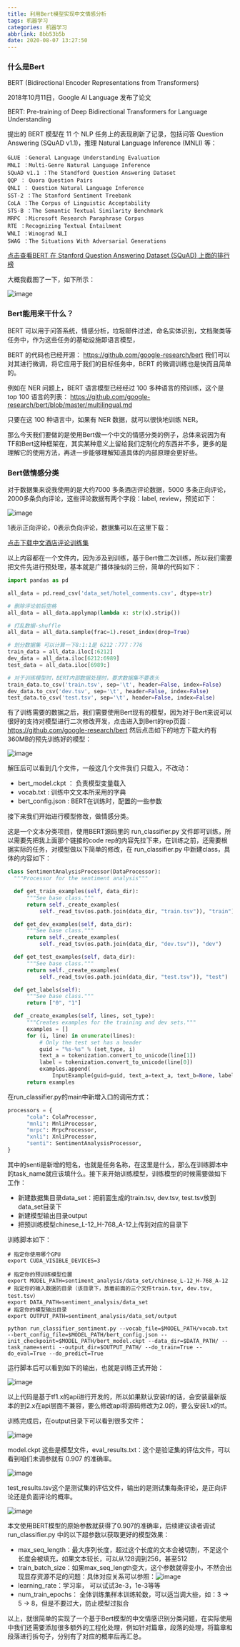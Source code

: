 ```yaml
---
title: 利用Bert模型实现中文情感分析
tags: 机器学习
categories: 机器学习
abbrlink: 8bb53b5b
date: 2020-08-07 13:27:50
---
```


### 什么是Bert

BERT (Bidirectional Encoder Representations from Transformers)

2018年10月11日，Google AI Language 发布了论文

BERT: Pre-training of Deep Bidirectional Transformers for Language Understanding

提出的 BERT 模型在 11 个 NLP 任务上的表现刷新了记录，包括问答 Question Answering (SQuAD v1.1)，推理 Natural Language Inference (MNLI) 等：

```shell
GLUE ：General Language Understanding Evaluation
MNLI ：Multi-Genre Natural Language Inference
SQuAD v1.1 ：The Standford Question Answering Dataset
QQP ： Quora Question Pairs 
QNLI ： Question Natural Language Inference
SST-2 ：The Stanford Sentiment Treebank
CoLA ：The Corpus of Linguistic Acceptability 
STS-B ：The Semantic Textual Similarity Benchmark
MRPC ：Microsoft Research Paraphrase Corpus
RTE ：Recognizing Textual Entailment 
WNLI ：Winograd NLI
SWAG ：The Situations With Adversarial Generations
```

[点击查看BERT 在 Stanford Question Answering Dataset (SQuAD) 上面的排行榜](https://rajpurkar.github.io/SQuAD-explorer/ "Bert排名")

大概我截图了一下，如下所示：

![image](b01.png)

### Bert能用来干什么？

BERT 可以用于问答系统，情感分析，垃圾邮件过滤，命名实体识别，文档聚类等任务中，作为这些任务的基础设施即语言模型，

BERT 的代码也已经开源：
https://github.com/google-research/bert
我们可以对其进行微调，将它应用于我们的目标任务中，BERT 的微调训练也是快而且简单的。

例如在 NER 问题上，BERT 语言模型已经经过 100 多种语言的预训练，这个是 top 100 语言的列表：
https://github.com/google-research/bert/blob/master/multilingual.md

只要在这 100 种语言中，如果有 NER 数据，就可以很快地训练 NER。

那么今天我们要做的是使用Bert做一个中文的情感分类的例子，总体来说因为有TF和Bert这种框架在，其实某种意义上留给我们定制化的东西并不多，更多的是理解它的使用方法，再进一步能够理解知道具体的内部原理会更好些。

### Bert做情感分类

对于数据集来说我使用的是大约7000 多条酒店评论数据，5000 多条正向评论，2000多条负向评论，这些评论数据有两个字段：label, review，预览如下：

![image](b02.png)

1表示正向评论，0表示负向评论，数据集可以在这里下载：

[点击下载中文酒店评论训练集](https://www.baifachuan.com/download/hotel_comments.csv "酒店训练集")

以上内容都在一个文件内，因为涉及到训练，基于Bert做二次训练，所以我们需要把文件先进行预处理，基本就是广播体操似的三份，简单的代码如下：

```python
import pandas as pd

all_data = pd.read_csv('data_set/hotel_comments.csv', dtype=str)

# 删除评论前后空格
all_data = all_data.applymap(lambda x: str(x).strip())

# 打乱数据-shuffle
all_data = all_data.sample(frac=1).reset_index(drop=True)

# 划分数据集 可以计算一下8:1:1是 6212：777：776
train_data = all_data.iloc[:6212]
dev_data = all_data.iloc[6212:6989]
test_data = all_data.iloc[6989:]

# 对于训练模型时，BERT内部数据处理时，要求数据集不要表头
train_data.to_csv('train.tsv', sep='\t', header=False, index=False)
dev_data.to_csv('dev.tsv', sep='\t', header=False, index=False)
test_data.to_csv('test.tsv', sep='\t', header=False, index=False)
```

有了训练需要的数据之后，我们需要使用Bert现有的模型，因为对于Bert来说可以很好的支持对模型进行二次修改开发，点击进入到Bert的rep页面：https://github.com/google-research/bert  然后点击如下的地方下载大约有360MB的预先训练好的模型：

![image](b03.jpg)

解压后可以看到几个文件，一般这几个文件我们 只载入，不改动：

* bert_model.ckpt ： 负责模型变量载入
* vocab.txt : 训练中文文本所采用的字典
* bert_config.json : BERT在训练时，配置的一些参数

接下来我们开始进行模型修改，做情感分类。

这是一个文本分类项目，使用BERT源码里的 run_classifier.py 文件即可训练，所以需要先把我上面那个链接的code rep的内容先拉下来，在训练之前，还需要根据实际的任务，对模型做以下简单的修改，在 run_classifier.py 中新建class，具体的内容如下：

```python
class SentimentAnalysisProcessor(DataProcessor):
  """Processor for the sentiment analysis"""

  def get_train_examples(self, data_dir):
      """See base class."""
      return self._create_examples(
          self._read_tsv(os.path.join(data_dir, "train.tsv")), "train")

  def get_dev_examples(self, data_dir):
      """See base class."""
      return self._create_examples(
          self._read_tsv(os.path.join(data_dir, "dev.tsv")), "dev")

  def get_test_examples(self, data_dir):
      """See base class."""
      return self._create_examples(
          self._read_tsv(os.path.join(data_dir, "test.tsv")), "test")

  def get_labels(self):
      """See base class."""
      return ["0", "1"]

  def _create_examples(self, lines, set_type):
      """Creates examples for the training and dev sets."""
      examples = []
      for (i, line) in enumerate(lines):
          # Only the test set has a header
          guid = "%s-%s" % (set_type, i)
          text_a = tokenization.convert_to_unicode(line[1])
          label = tokenization.convert_to_unicode(line[0])
          examples.append(
              InputExample(guid=guid, text_a=text_a, text_b=None, label=label))
      return examples

```
在run_classifier.py的main中新增入口的调用方式：

```python
processors = {
      "cola": ColaProcessor,
      "mnli": MnliProcessor,
      "mrpc": MrpcProcessor,
      "xnli": XnliProcessor,
      "senti": SentimentAnalysisProcessor,
}
```
其中的senti是新增的短名，也就是任务名称，在这里是什么，那么在训练脚本中的task_name就应该填什么。接下来开始训练模型，训练模型的时候需要做如下工作：

* 新建数据集目录data_set：把前面生成的train.tsv, dev.tsv, test.tsv放到data_set目录下
* 新建模型输出目录output
* 把预训练模型chinese_L-12_H-768_A-12上传到对应的目录下


训练脚本如下：

```shell
# 指定你使用哪个GPU
export CUDA_VISIBLE_DEVICES=3

# 指定你的预训练模型位置
export MODEL_PATH=sentiment_analysis/data_set/chinese_L-12_H-768_A-12
# 指定你的输入数据的目录（该目录下，放着前面的三个文件train.tsv, dev.tsv, test.tsv）
export DATA_PATH=sentiment_analysis/data_set
# 指定你的模型输出目录
export OUTPUT_PATH=sentiment_analysis/data_set/output

python run_classifier_sentiment.py --vocab_file=$MODEL_PATH/vocab.txt --bert_config_file=$MODEL_PATH/bert_config.json --init_checkpoint=$MODEL_PATH/bert_model.ckpt --data_dir=$DATA_PATH/ --task_name=senti --output_dir=$OUTPUT_PATH/ --do_train=True --do_eval=True --do_predict=True
```
运行脚本后可以看到如下的输出，也就是训练正式开始：

![image](b04.png)

以上代码是基于tf1.x的api进行开发的，所以如果默认安装tf的话，会安装最新版本的到2.x在api层面不兼容，要么修改api将源码修改为2.0的，要么安装1.x的tf。

训练完成后，在output目录下可以看到很多文件：

![image](b05.png)

model.ckpt 这些是模型文件，eval_results.txt：这个是验证集的评估文件，可以看到咱们未调参就有 0.907 的准确率。

![image](b06.jpg)

test_results.tsv这个是测试集的评估文件，输出的是测试集每条评论，是正向评论还是负面评论的概率。

![image](b07.png)

本文使用BERT模型的原始参数就获得了0.907的准确率，后续建议读者调试 run_classifier.py 中的以下超参数以获取更好的模型效果：

* max_seq_length：最大序列长度，超过这个长度的文本会被切割，不足这个长度会被填充，如果文本较长，可以从128调到256，甚至512
* train_batch_size：如果max_seq_length变大，这个参数就得变小，不然会出现显存资源不足的问题：具体对应关系可以参照：![image](b08.png)
* learning_rate：学习率， 可以试试3e-3，1e-3等等
* num_train_epochs： 全体训练集样本训练轮数，可以适当调大些，如：3 -> 5 -> 8，但是不要过大，防止模型过拟合

以上，就很简单的实现了一个基于Bert模型的中文情感识别分类问题，在实际使用中我们还需要添加很多额外的工程化处理，例如针对篇章，段落的处理，将篇章和段落进行拆句子，分别有了对应的概率后再汇总。

